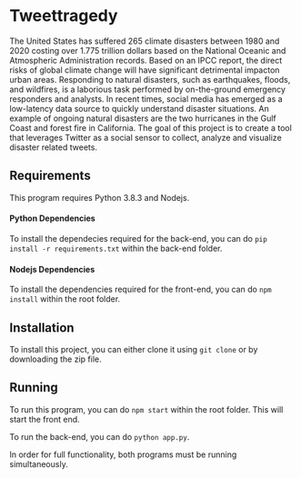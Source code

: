 # Tweettragedy

The United States has suffered 265 climate disasters between 1980 and 2020 costing over 1.775 trillion dollars based on the National Oceanic and Atmospheric Administration records. Based on an IPCC report, the direct risks of global climate change will have significant detrimental impacton urban areas. Responding to  natural disasters, such as earthquakes, floods, and wildfires, is a laborious task performed by on-the-ground emergency responders and analysts. In recent times,  social media has emerged as a low-latency data source to quickly understand disaster situations. An example of ongoing natural disasters are the two hurricanes in  the Gulf Coast and forest fire in California. The goal of this project is to create a tool that leverages Twitter as a social sensor to collect, analyze and  visualize disaster related tweets.


## Requirements

This program requires Python 3.8.3 and Nodejs. 

#### Python Dependencies
To install the dependecies required for the back-end, you can do `pip install -r requirements.txt` within the back-end folder.

#### Nodejs Dependencies
To install the dependencies required for the front-end, you can do `npm install` within the root folder.

## Installation
To install this project, you can either clone it using `git clone` or by downloading the zip file. 

## Running
To run this program, you can do `npm start` within the root folder. This will start the front end.

To run the back-end, you can do `python app.py`. 

In order for full functionality, both programs must be running simultaneously. 

